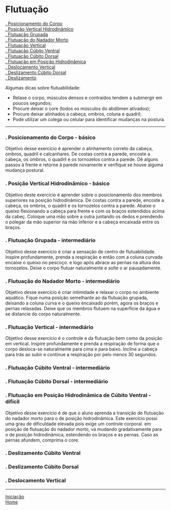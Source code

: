 # Flutuação

[. Posicionamento do Corpo](#)    
[. Posição Vertical Hidrodinâmico](#)    
[. Flutuação Grupada](#)   
[. Flutuação do Nadador Morto](#)   
[. Flutuação Vertical](#)   
[. Flutuação Cúbito Ventral](#)   
[. Flutuação Cúbito Dorsal](#)   
[. Flutuação em Posição Hidrodinâmica](#)    
[. Deslocamento Vertical](#)   
[. Deslizamento Cúbito Dorsal](#)   
[. Deslizamento](#)   



Algumas dicas sobre flutuabilidade:

+ Relaxe o corpo, músculos densos e contraídos tendem a submergir em poucos segundos;
+ Procure deixar o core (todos os músculos do abdômen ativados);
+ Procure deixar alinhados a cabeça, ombros, coluna e quadril; 
+ Pode utilizar um colega ou celular para identificar mudanças na postura.

---

<a id=""></a>
### . Posicionamento do Corpo - básico   
Objetivo desse exercício é aprender o alinhamento correto da cabeça, ombros, quadril e calcanhares. De costas contra a parede, encoste a cabeça, os ombros, o quadril e os tornozelos contra a parede. Dê alguns passos à frente e retorne à parede novamente e verifique se houve alguma mudança postural. 

<a id=""></a>
### . Posição Vertical Hidrodinâmico - básico   
Objetivo deste exercício é aprender sobre o posicionamento dos membros superiores na posição hidrodinâmica. De costas contra a parede, encoste a cabeça, os ombros, o quadril e os tornozelos contra a parede. Abaixe o queixo flexionando a cabeça para frente e com os braços estendidos acima da cabeç. Coloque uma mão sobre a outra juntando os dedos e prendendo o polegar da mão superior na mão inferior e a cabeça encaixada entre os braços.

<a id=""></a>
### . Flutuação Grupada - intermediário   
Objetivo desse exercício é criar a sensação de centro de flutuabilidade. Inspire profundamente, prenda a respiração e então com a coluna curvada encaixe o queixo no pescoço. e logo após abrace as pernas na altura dos tornozelos. Deixe o corpo flutuar naturalmente e solte o ar pausadamente.

<a id=""></a>
### . Flutuação do Nadador Morto - intermediário   
Objetivo desse exercício é criar intimidade e relaxar o corpo no ambiente aquático. Fique numa posição semelhante ao da flutuação grupada, deixando a coluna curva e o queixo encaixado porém, agora os braços e pernas relaxadas. Deixe que os membros flutuem na superfície da água e se distancie do corpo naturalmente. 

<a id=""></a>
### . Flutuação Vertical - intermediário
Objetivo desse exercício é o controle e da flutuação bem como da posição em vertical. Inspire profundamente e prenda a respiração de forma que o corpo desloca-se naturalmente para cima e para baixo. Incline a cabeça para trás ao subir e continue a respiração por pelo menos 30 segundos.

<a id=""></a>
### . Flutuação Cúbito Ventral - intermediário

<a id=""></a>
### . Flutuação Cúbito Dorsal - intermediário

<a id=""></a>
### . Flutuação em Posição Hidrodinâmica de Cúbito Ventral - difícil  
Objetivo desse exercício é de que o aluno aprenda a transição de flutuação do nadador morto para o de posição hidrodinâmica. Este exercício possi uma grau de dificuldade elevada pois exige um controle corporal. em posição de flutuação do nadador morto, vá mudando gradativamente para o de posição hidrodinâmica, estendendo os braços e as pernas. Caso as pernas afundem, comprima o core.
 
<a id=""></a>
### . Deslizamento Cúbito Ventral  

<a id=""></a>
### . Deslizamento Cúbito Dorsal     

<a id=""></a>
### . Deslocamento Vertical    

---

[Iniciação](../iniciando.md)    
[Home](../../README.md)    
